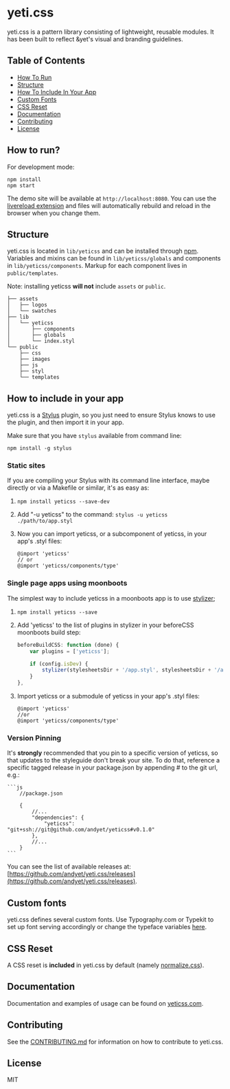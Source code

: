 # yeti.css

yeti.css is a pattern library consisting of lightweight, reusable modules. It has been built to reflect &yet's visual and branding guidelines.

## Table of Contents

* [How To Run](https://github.com/andyet/yeticss#how-to-run)
* [Structure](https://github.com/andyet/yeticss#structure)
* [How To Include In Your App](https://github.com/andyet/yeticss#how-to-include-in-your-app)
* [Custom Fonts](https://github.com/andyet/yeticss/#custom-fonts)
* [CSS Reset](https://github.com/andyet/yeticss#css-reset)
* [Documentation](https://github.com/andyet/yeticss#documentation)
* [Contributing](https://github.com/andyet/yeticss#contributing)
* [License](https://github.com/andyet/yeticss#license)

## How to run?

For development mode:

```
npm install
npm start
```

The demo site will be available at `http://localhost:8080`. You can use the [livereload extension](https://chrome.google.com/webstore/detail/livereload/jnihajbhpnppcggbcgedagnkighmdlei?hl=en) and files will automatically rebuild and reload in the browser when you change them.

## Structure
yeti.css is located in `lib/yeticss` and can be installed through [npm](https://www.npmjs.org/). Variables and mixins can be found in `lib/yeticss/globals` and components in `lib/yeticss/components`. Markup for each component lives in `public/templates`.

Note: installing yeticss **will not** include `assets` or `public`.

```
├── assets
│   ├── logos
│   └── swatches
├── lib
│   └── yeticss
│       ├── components
│       ├── globals
│       └── index.styl
└── public
    ├── css
    ├── images
    ├── js
    ├── styl
    └── templates
```

## How to include in your app

yeti.css is a [Stylus](http://learnboost.github.io/stylus/) plugin, so you just need to ensure Stylus knows to use the plugin, and then import it in your app.

Make sure that you have `stylus` available from command line:

```
npm install -g stylus
```

### Static sites

If you are compiling your Stylus with its command line interface, maybe directly or via a Makefile or similar, it's as easy as:

1. `npm install yeticss --save-dev`
2. Add "-u yeticss" to the command: `stylus -u yeticss ./path/to/app.styl`
3. Now you can import yeticss, or a subcomponent of yeticss, in your app's .styl files:

    ```stylus
    @import 'yeticss'
    // or
    @import 'yeticss/components/type'
    ````

### Single page apps using moonboots

The simplest way to include yeticss in a moonboots app is to use [stylizer](https://github.com/latentflip/stylizer);

1. `npm install yeticss --save`
2. Add 'yeticss' to the list of plugins in stylizer in your beforeCSS moonboots build step:

    ```javascript
    beforeBuildCSS: function (done) {
        var plugins = ['yeticss'];

        if (config.isDev) {
            stylizer(stylesheetsDir + '/app.styl', stylesheetsDir + '/app.css', plugins, done);
        }
    },
    ```

3. Import yeticss or a submodule of yeticss in your app's .styl files:

    ```stylus
    @import 'yeticss'
    //or
    @import 'yeticss/components/type'
    ```

### Version Pinning

It's __**strongly**__ recommended that you pin to a specific version of yeticss, so that updates to the styleguide don't break your site. To do that, reference a specific tagged release in your package.json by appending #<tagname> to the git url, e.g.:

    ```js
        //package.json

        {
            //...
            "dependencies": {
                "yeticss": "git+ssh://git@github.com/andyet/yeticss#v0.1.0"
            },
            //...
        }
    ```

You can see the list of available releases at: [https://github.com/andyet/yeti.css/releases](https://github.com/andyet/yeti.css/releases).

## Custom fonts
yeti.css defines several custom fonts. Use Typography.com or Typekit to set up font serving accordingly or change the typeface variables [here](https://github.com/andyet/yeti.css/blob/gh-pages/lib/yeticss/globals/_variables.styl#L17-L22).


## CSS Reset

A CSS reset is **included** in yeti.css by default (namely [normalize.css](https://github.com/necolas/normalize.css)).

## Documentation
Documentation and examples of usage can be found on [yeticss.com](http://yeticss.com).


## Contributing
See the [CONTRIBUTING.md](https://github.com/andyet/yeti.css/blob/gh-pages/CONTRIBUTING.md) for information on how to contribute to yeti.css.

## License
MIT
